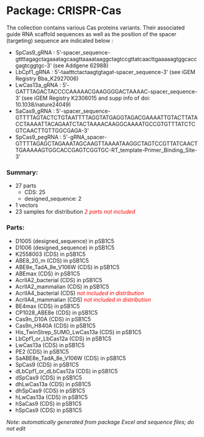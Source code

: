 # Package: CRISPR-Cas

The collection contains various Cas proteins variants. 
Their associated guide RNA scaffold sequences as well as the position of the spacer (targeting) sequence are indicated below : 
- SpCas9_gRNA : 5’-spacer_sequence-gttttagagctagaaatagcaagttaaaataaggctagtccgttatcaacttgaaaaagtggcaccgagtcggtgc-3’ (see Addgene 62988) 
- LbCpf1_gRNA : 5’-taatttctactaagtgtagat-spacer_sequence-3’ (see iGEM Registry Bba_K2927006)
- LwCas13a_gRNA : 5’-GATTTAGACTACCCCAAAAACGAAGGGGACTAAAAC-spacer_sequence-3’ (see iGEM Registry K2306015 and supp info of doi: 10.1038/nature24049)
- SaCas9_gRNA : 5'-spacer_sequence-GTTTTAGTACTCTGTAATTTTAGGTATGAGGTAGACGAAAATTGTACTTATACCTAAAATTACAGAATCTACTAAAACAAGGCAAAATGCCGTGTTTATCTCGTCAACTTGTTGGCGAGA-3'
- SpCas9_pegRNA : 5'-gRNA_spacer- GTTTTAGAGCTAGAAATAGCAAGTTAAAATAAGGCTAGTCCGTTATCAACTTGAAAAAGTGGCACCGAGTCGGTGC-RT_template-Primer_Binding_Site-3'

### Summary:

- 27 parts
    - CDS: 25
    - designed_sequence: 2
- 1 vectors
- 23 samples for distribution _<span style="color:red">2 parts not included</span>_

### Parts:

- D1005 (designed_sequence) in pSB1C5
- D1006 (designed_sequence) in pSB1C5
- K2558003 (CDS) in pSB1C5
- ABE8_20_m (CDS) in pSB1C5
- ABE8e_TadA_8e_V106W (CDS) in pSB1C5
- ABEmax (CDS) in pSB1C5
- AcrIIA2_bacterial (CDS) in pSB1C5
- AcrIIA2_mammalian (CDS) in pSB1C5
- AcrIIA4_bacterial (CDS) _<span style="color:red">not included in distribution</span>_
- AcrIIA4_mammalian (CDS) _<span style="color:red">not included in distribution</span>_
- BE4max (CDS) in pSB1C5
- CP1028_ABE8e (CDS) in pSB1C5
- Cas9n_D10A (CDS) in pSB1C5
- Cas9n_H840A (CDS) in pSB1C5
- His_TwinStrep_SUMO_LwCas13a (CDS) in pSB1C5
- LbCpf1_or_LbCas12a (CDS) in pSB1C5
- LwCas13a (CDS) in pSB1C5
- PE2 (CDS) in pSB1C5
- SaABE8e_TadA_8e_V106W (CDS) in pSB1C5
- SpCas9 (CDS) in pSB1C5
- dLbCpf1_or_dLbCas12a (CDS) in pSB1C5
- dSpCas9 (CDS) in pSB1C5
- dhLwCas13a (CDS) in pSB1C5
- dhSpCas9 (CDS) in pSB1C5
- hLwCas13a (CDS) in pSB1C5
- hSaCas9 (CDS) in pSB1C5
- hSpCas9 (CDS) in pSB1C5

_Note: automatically generated from package Excel and sequence files; do not edit_
